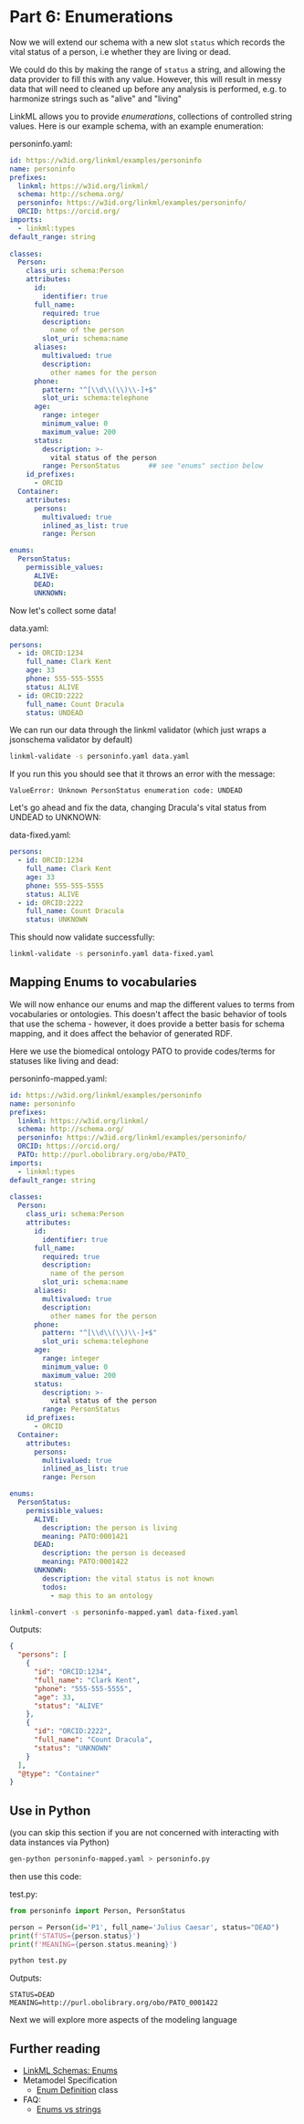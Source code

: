 # Part 6: Enumerations

Now we will extend our schema with a new slot `status` which records the vital status of a person, i.e whether they are living or dead.

We could do this by making the range of `status` a string, and
allowing the data provider to fill this with any value. However, this
will result in messy data that will need to cleaned up before any analysis is performed, e.g. to harmonize strings such as "alive" and "living"

LinkML allows you to provide *enumerations*, collections of controlled string values. Here is our example schema, with an example enumeration:

personinfo.yaml:

```yaml
id: https://w3id.org/linkml/examples/personinfo
name: personinfo
prefixes:                                  
  linkml: https://w3id.org/linkml/
  schema: http://schema.org/
  personinfo: https://w3id.org/linkml/examples/personinfo/
  ORCID: https://orcid.org/
imports:
  - linkml:types
default_range: string
  
classes:
  Person:
    class_uri: schema:Person             
    attributes:
      id:
        identifier: true
      full_name:
        required: true
        description:
          name of the person
        slot_uri: schema:name            
      aliases:
        multivalued: true
        description:
          other names for the person
      phone:
        pattern: "^[\\d\\(\\)\\-]+$"
        slot_uri: schema:telephone       
      age:
        range: integer
        minimum_value: 0
        maximum_value: 200
      status:
        description: >-
          vital status of the person
        range: PersonStatus       ## see "enums" section below
    id_prefixes:
      - ORCID
  Container:
    attributes:
      persons:
        multivalued: true
        inlined_as_list: true
        range: Person

enums:
  PersonStatus:
    permissible_values:
      ALIVE:
      DEAD:
      UNKNOWN:
```

Now let's collect some data!

data.yaml:

```yaml
persons:
  - id: ORCID:1234
    full_name: Clark Kent
    age: 33
    phone: 555-555-5555
    status: ALIVE
  - id: ORCID:2222
    full_name: Count Dracula
    status: UNDEAD
```

We can run our data through the linkml validator (which just wraps a jsonschema validator by default)

<!-- FAIL -->
```bash
linkml-validate -s personinfo.yaml data.yaml
```

If you run this you should see that it throws an error with the message:

```test
ValueError: Unknown PersonStatus enumeration code: UNDEAD
```

<!-- TODO: use schematools to patch the data -->

Let's go ahead and fix the data, changing Dracula's vital status from UNDEAD to UNKNOWN:

data-fixed.yaml:

```yaml
persons:
  - id: ORCID:1234
    full_name: Clark Kent
    age: 33
    phone: 555-555-5555
    status: ALIVE
  - id: ORCID:2222
    full_name: Count Dracula
    status: UNKNOWN
```

This should now validate successfully:

```bash
linkml-validate -s personinfo.yaml data-fixed.yaml
```

## Mapping Enums to vocabularies

We will now enhance our enums and map the different values to terms
from vocabularies or ontologies. This doesn't affect the basic
behavior of tools that use the schema - however, it does provide a
better basis for schema mapping, and it does affect the behavior of
generated RDF.

Here we use the biomedical ontology PATO to provide codes/terms for statuses like living and dead:

personinfo-mapped.yaml:

```yaml
id: https://w3id.org/linkml/examples/personinfo
name: personinfo
prefixes:                                  
  linkml: https://w3id.org/linkml/
  schema: http://schema.org/
  personinfo: https://w3id.org/linkml/examples/personinfo/
  ORCID: https://orcid.org/
  PATO: http://purl.obolibrary.org/obo/PATO_
imports:
  - linkml:types
default_range: string
  
classes:
  Person:
    class_uri: schema:Person             
    attributes:
      id:
        identifier: true
      full_name:
        required: true
        description:
          name of the person
        slot_uri: schema:name            
      aliases:
        multivalued: true
        description:
          other names for the person
      phone:
        pattern: "^[\\d\\(\\)\\-]+$"
        slot_uri: schema:telephone       
      age:
        range: integer
        minimum_value: 0
        maximum_value: 200
      status:
        description: >-
          vital status of the person
        range: PersonStatus
    id_prefixes:
      - ORCID
  Container:
    attributes:
      persons:
        multivalued: true
        inlined_as_list: true
        range: Person

enums:
  PersonStatus:
    permissible_values:
      ALIVE:
        description: the person is living
        meaning: PATO:0001421 
      DEAD:
        description: the person is deceased
        meaning: PATO:0001422
      UNKNOWN:
        description: the vital status is not known
        todos:
          - map this to an ontology
```


```bash
linkml-convert -s personinfo-mapped.yaml data-fixed.yaml
```

Outputs:

```json
{
  "persons": [
    {
      "id": "ORCID:1234",
      "full_name": "Clark Kent",
      "phone": "555-555-5555",
      "age": 33,
      "status": "ALIVE"
    },
    {
      "id": "ORCID:2222",
      "full_name": "Count Dracula",
      "status": "UNKNOWN"
    }
  ],
  "@type": "Container"
}
```

<!-- TODO: RDF docs -->

## Use in Python

(you can skip this section if you are not concerned with interacting with data instances via Python)

```bash
gen-python personinfo-mapped.yaml > personinfo.py
```

then use this code:

test.py:

```python
from personinfo import Person, PersonStatus

person = Person(id='P1', full_name='Julius Caesar', status="DEAD")
print(f'STATUS={person.status}')
print(f'MEANING={person.status.meaning}')
```

```bash
python test.py
```

Outputs:

```text
STATUS=DEAD
MEANING=http://purl.obolibrary.org/obo/PATO_0001422
```

Next we will explore more aspects of the modeling language

## Further reading

* [LinkML Schemas: Enums](../schemas/models.html#enums)
* Metamodel Specification
    * [Enum Definition](https://w3id.org/linkml/EnumDefinition) class
* FAQ:
    - [Enums vs strings](../faq/modeling.html#why-would-i-want-to-use-enums-over-strings)
